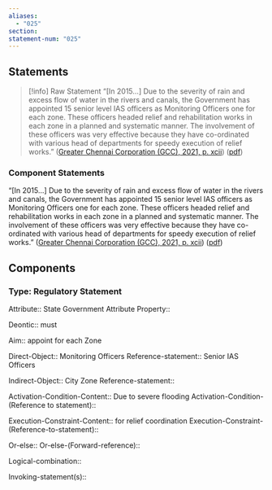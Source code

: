 ```yaml
---
aliases:
  - "025"
section: 
statement-num: "025"
---
```

## Statements 
> [!info] Raw Statement
> “\[In 2015...] Due to the severity of rain and excess flow of water in the rivers and canals, the Government has appointed 15 senior level IAS officers as Monitoring Officers one for each zone. These officers headed relief and rehabilitation works in each zone in a planned and systematic manner. The involvement of these officers was very effective because they have co-ordinated with various head of departments for speedy execution of relief works.” ([Greater Chennai Corporation (GCC), 2021, p. xcii](zotero://select/library/items/AZZSXLC8)) ([pdf](zotero://open-pdf/library/items/ZWDYK52D?page=92&annotation=GVFS8BHD)) 

### Component Statements
“\[In 2015...] Due to the severity of rain and excess flow of water in the rivers and canals, the Government has appointed 15 senior level IAS officers as Monitoring Officers one for each zone. These officers headed relief and rehabilitation works in each zone in a planned and systematic manner. The involvement of these officers was very effective because they have co-ordinated with various head of departments for speedy execution of relief works.” ([Greater Chennai Corporation (GCC), 2021, p. xcii](zotero://select/library/items/AZZSXLC8)) ([pdf](zotero://open-pdf/library/items/ZWDYK52D?page=92&annotation=GVFS8BHD)) 
## Components
### Type: Regulatory Statement
Attribute:: State Government
	Attribute Property:: 

Deontic:: must

Aim:: appoint for each Zone

Direct-Object:: Monitoring Officers
	Reference-statement:: Senior IAS Officers

Indirect-Object:: City Zone
	Reference-statement::

Activation-Condition-Content:: Due to severe flooding
	Activation-Condition-(Reference to statement)::

Execution-Constraint-Content:: for relief coordination 
	Execution-Constraint-(Reference-to-statement)::

Or-else::
	Or-else-(Forward-reference)::

Logical-combination::

Invoking-statement(s)::